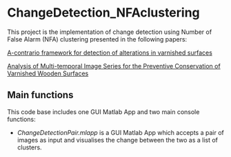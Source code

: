 # ChangeDetection_NFAclustering
This project is the implementation of change detection using Number of False Alarm (NFA) clustering presented in the following papers:

[A-contrario framework for detection of alterations in varnished surfaces](https://www.sciencedirect.com/science/article/pii/S1047320321002352)

[Analysis of Multi-temporal Image Series for the Preventive Conservation of Varnished Wooden Surfaces](https://link.springer.com/chapter/10.1007/978-3-030-90439-5_14)

## Main functions
This code base includes one GUI Matlab App and two main console functions:
- *ChangeDetectionPair.mlapp* is a GUI Matlab App which accepts a pair of images as input and visualises the change between the two as a list of clusters. 

